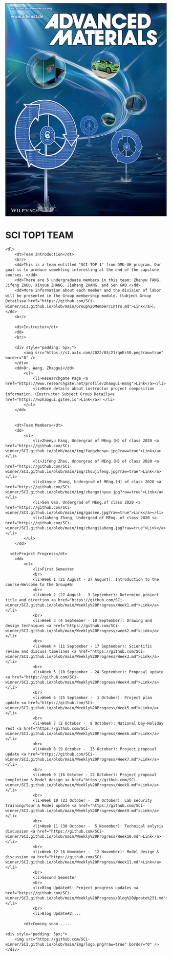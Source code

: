 <head>
    <meta charset="UTF-8">
    <meta name="description" content="SCI-TOP 1's page,let u know me" />
    <meta name="viewport" content="width=device-width, initial-scale=1.0, maximum-scale=1.0, user-scalable=no">
    <style>
        body {
            padding: 10px 0;
        }
    </style>
    <title>SCI TOP1 TEAM</title>
</head>
<body>
     <div class="info-wrap">
      <div class="img">
        <img src="https://github.com/SCi-winner/SCI.github.io/blob/main/img/cover.jpg?raw=true" alt="">
      </div>
      <div class="info-right">
    <h1>SCI TOP1 TEAM</h1>
  
    <dl>
        <dt>Team Introduction</dt>
        <br/>
        <dd>This is a team entitled "SCI-TOP 1" from DMU-UH program. Our goal is to produce somehting interesting at the end of the capstone courses. </dd>
        <dd>There are 5 undergraduate members in this team: Zhenyu FANG, Jifeng ZHOU, Xinyue ZHANG, Jiaheng ZHANG, and Sen GAO.</dd>
        <dd>More information about each member and the division of labor will be presented in the Group membership module.（Subject Group Details<a href="https://github.com/SCi-winner/SCI.github.io/blob/main/Group%20Member/Intro.md">Link</a>）。</dd>
        <br/>
      
        <dt>Instructor</dt>
        <dd>
        <br/>

        <div style="padding: 5px;">
            <img src="https://s1.ax1x.com/2022/03/21/qnEsS0.png?raw=true" border="0" />
        </div>
        <dd>Dr. Wang, Zhaogui</dd>
            <ul>
                <li>Researchgate Page <a href="https://www.researchgate.net/profile/Zhaogui-Wang">Link</a></li>
                <li>More details about instructor project composition information.（Instructor Subject Group Details<a href="https://wzhaogui.gitee.io">Link</a>）</li>
            </ul>
        </dd>
        

        <dt>Team Members</dt>
        <dd>
            <ul>
                <li>Zhenyu Fang, Undergrad of MEng.(H) of class 2020 <a href="https://github.com/SCi-winner/SCI.github.io/blob/main/img/fangzhenyu.jpg?raw=true">Link</a></li>
                <li>Jifeng Zhou, Undergrad of MEng.(H) of class 2020 <a href="https://github.com/SCi-winner/SCI.github.io/blob/main/img/zhoujifeng.jpg?raw=true">Link</a></li>
                <li>Xinyue Zhang, Undergrad of MEng.(H) of class 2020 <a href="https://github.com/SCi-winner/SCI.github.io/blob/main/img/zhangxinyue.jpg?raw=true">Link</a></li>
                <li>Sen Gao, Undergrad of MEng.of class 2020 <a href="https://github.com/SCi-winner/SCI.github.io/blob/main/img/gaosen.jpg?raw=true">Link</a></li>
                <li>Jiaheng Zhang, Undergrad of MEng. of class 2020 <a href="https://github.com/SCi-winner/SCI.github.io/blob/main/img/zhangjiaheng.jpg?raw=true">Link</a></li>         
            </ul>
        </dd>
        
      <dt>Project Progress</dt>
        <dd>
            <ul>
                <li>First Semester
                <br>
                <li>Week 1 (21 August - 27 August): Introduction to the course-Welcome to the Group#6!
                <br>
                <li>Week 2 (27 August - 3 September): Determine project title and direction <a href="https://github.com/SCi-winner/SCI.github.io/blob/main/Weekly%20Progress/Week1.md">Link</a></li>
                <br>
                <li>Week 3 (4 September - 10 September): Drawing and design techniques <a href="https://github.com/SCi-winner/SCI.github.io/blob/main/Weekly%20Progress/week2.md">Link</a></li>
                <br>
                <li>Week 4 (11 September - 17 September): Scientific review and discuss timelines <a href="https://github.com/SCi-winner/SCI.github.io/blob/main/Weekly%20Progress/Week3.md">Link</a></li>
                <br>
                <li>Week 5 (18 September - 24 September): Proposal update <a href="https://github.com/SCi-winner/SCI.github.io/blob/main/Weekly%20Progress/Week4.md">Link</a></li>
                <br>
                <li>Week 6 (25 September -  1 October): Project plan update <a href="https://github.com/SCi-winner/SCI.github.io/blob/main/Weekly%20Progress/Week5.md">Link</a></li>
                <br>
                <li>Week 7 (2 October -  8 October): National Day-Holiday rest <a href="https://github.com/SCi-winner/SCI.github.io/blob/main/Weekly%20Progress/Week6.md">Link</a></li>
                <br>
                <li>Week 8 (9 October -  15 October): Project proposal update <a href="https://github.com/SCi-winner/SCI.github.io/blob/main/Weekly%20Progress/Week7.md">Link</a></li>
                <br>
                <li>Week 9 (16 October - 22 October): Project proposal completion & Model design <a href="https://github.com/SCi-winner/SCI.github.io/blob/main/Weekly%20Progress/Week8.md">Link</a></li>
                <br>
                <li>Week 10 (23 October -  29 October): Lab security training/tour & Model update <a href="https://github.com/SCi-winner/SCI.github.io/blob/main/Weekly%20Progress/Week9.md">Link</a></li>
                <br>
                <li>Week 11 (30 October -  5 November): Technical anlysis discussion <a href="https://github.com/SCi-winner/SCI.github.io/blob/main/Weekly%20Progress/Week10.md">Link</a></li>
                <br>
                <li>Week 12 (6 November -  12 November): Model design & discussion <a href="https://github.com/SCi-winner/SCI.github.io/blob/main/Weekly%20Progress/Week11.md">Link</a></li>
                <br>
                <li>Second Semester
                <br>
                <li>Blog Update#1: Project progress updates <a href="https://github.com/SCi-winner/SCI.github.io/blob/main/Weekly%20Progress/Blog%20Update%231.md">Link</a></li>
                <br>
                <li>Blog Update#2:...
                
            <dt>Coming soon......
        
    <div style="padding: 5px;">
        <img src="https://github.com/SCi-winner/SCI.github.io/blob/main/img/logo.png?raw=true" border="0" />
    </div>
